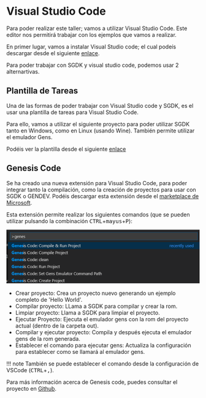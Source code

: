 # Visual Studio Code

Para poder realizar este taller; vamos a utilizar Visual Studio Code. Este editor nos permitirá trabajar con los ejemplos que vamos a realizar.

En primer lugar, vamos a instalar Visual Studio code; el cual podeís descargar desde el siguiente [enlace](https://code.visualstudio.com/Download).

Para poder trabajar con SGDK y visual studio code, podemos usar 2 alternartivas.

## Plantilla de Tareas

Una de las formas de poder trabajar con Visual Studio code y SGDK, es el usar una plantilla de tareas para Visual Studio Code.

Para ello, vamos a utilizar el siguiente proyecto para poder utilizar SGDK tanto en Windows, como en Linux (usando Wine). También permite utilizar el emulador Gens.

Podéis ver la plantilla desde el siguiente [enlace](https://github.com/v4ld3r5/sgdk_vscode_template)

## Genesis Code

Se ha creado una nueva extensión para Visual Studio Code, para poder integrar tanto la compilación, como la creación de proyectos para usar con SGDK o GENDEV. Podéis descargar esta extensión desde el [marketplace de Microsoft](https://marketplace.visualstudio.com/items?itemName=zerasul.genesis-code).

Esta extensión permite realizar los siguientes comandos (que se pueden utilizar pulsando la combinación <kbd>CTRL</kbd>+<kbd>mayus</kbd>+<kbd>P</kbd>):

![genesiscodecommands](../img/genesiscode.png)

* Crear proyecto: Crea un proyecto nuevo generando un ejemplo completo de 'Hello World'.
* Compilar proyecto: LLama a SGDK para compilar y crear la rom.
* Limpiar proyecto: Llama a SGDK para limpiar el proyecto.
* Ejecutar Proyecto: Ejecuta el emulador gens con la rom del proyecto actual (dentro de la carpeta out).
* Compilar y ejecutar proyecto: Compila y después ejecuta el emulador gens de la rom generada.
* Establecer el comando para ejecutar gens: Actualiza la configuración para establecer como se llamará al emulador gens.


!!! note
    También se puede establecer el comando desde la configuración de VSCode (<kbd>CTRL</kbd>+<kbd>,</kbd>).

Para más información acerca de Genesis code, puedes consultar el proyecto en [Github](https://github.com/zerasul/genesis-code).